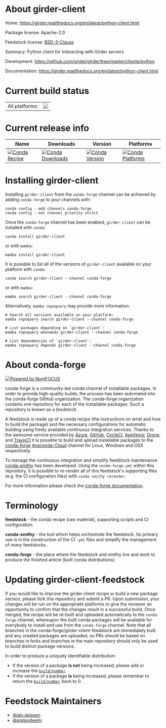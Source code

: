 About girder-client
===================

Home: https://girder.readthedocs.org/en/latest/python-client.html

Package license: Apache-2.0

Feedstock license: [BSD-3-Clause](https://github.com/conda-forge/girder-client-feedstock/blob/main/LICENSE.txt)

Summary: Python client for interacting with Girder servers

Development: https://github.com/girder/girder/tree/master/clients/python

Documentation: https://girder.readthedocs.org/en/latest/python-client.html

Current build status
====================


<table><tr><td>All platforms:</td>
    <td>
      <a href="https://dev.azure.com/conda-forge/feedstock-builds/_build/latest?definitionId=4666&branchName=main">
        <img src="https://dev.azure.com/conda-forge/feedstock-builds/_apis/build/status/girder-client-feedstock?branchName=main">
      </a>
    </td>
  </tr>
</table>

Current release info
====================

| Name | Downloads | Version | Platforms |
| --- | --- | --- | --- |
| [![Conda Recipe](https://img.shields.io/badge/recipe-girder--client-green.svg)](https://anaconda.org/conda-forge/girder-client) | [![Conda Downloads](https://img.shields.io/conda/dn/conda-forge/girder-client.svg)](https://anaconda.org/conda-forge/girder-client) | [![Conda Version](https://img.shields.io/conda/vn/conda-forge/girder-client.svg)](https://anaconda.org/conda-forge/girder-client) | [![Conda Platforms](https://img.shields.io/conda/pn/conda-forge/girder-client.svg)](https://anaconda.org/conda-forge/girder-client) |

Installing girder-client
========================

Installing `girder-client` from the `conda-forge` channel can be achieved by adding `conda-forge` to your channels with:

```
conda config --add channels conda-forge
conda config --set channel_priority strict
```

Once the `conda-forge` channel has been enabled, `girder-client` can be installed with `conda`:

```
conda install girder-client
```

or with `mamba`:

```
mamba install girder-client
```

It is possible to list all of the versions of `girder-client` available on your platform with `conda`:

```
conda search girder-client --channel conda-forge
```

or with `mamba`:

```
mamba search girder-client --channel conda-forge
```

Alternatively, `mamba repoquery` may provide more information:

```
# Search all versions available on your platform:
mamba repoquery search girder-client --channel conda-forge

# List packages depending on `girder-client`:
mamba repoquery whoneeds girder-client --channel conda-forge

# List dependencies of `girder-client`:
mamba repoquery depends girder-client --channel conda-forge
```


About conda-forge
=================

[![Powered by
NumFOCUS](https://img.shields.io/badge/powered%20by-NumFOCUS-orange.svg?style=flat&colorA=E1523D&colorB=007D8A)](https://numfocus.org)

conda-forge is a community-led conda channel of installable packages.
In order to provide high-quality builds, the process has been automated into the
conda-forge GitHub organization. The conda-forge organization contains one repository
for each of the installable packages. Such a repository is known as a *feedstock*.

A feedstock is made up of a conda recipe (the instructions on what and how to build
the package) and the necessary configurations for automatic building using freely
available continuous integration services. Thanks to the awesome service provided by
[Azure](https://azure.microsoft.com/en-us/services/devops/), [GitHub](https://github.com/),
[CircleCI](https://circleci.com/), [AppVeyor](https://www.appveyor.com/),
[Drone](https://cloud.drone.io/welcome), and [TravisCI](https://travis-ci.com/)
it is possible to build and upload installable packages to the
[conda-forge](https://anaconda.org/conda-forge) [Anaconda-Cloud](https://anaconda.org/)
channel for Linux, Windows and OSX respectively.

To manage the continuous integration and simplify feedstock maintenance
[conda-smithy](https://github.com/conda-forge/conda-smithy) has been developed.
Using the ``conda-forge.yml`` within this repository, it is possible to re-render all of
this feedstock's supporting files (e.g. the CI configuration files) with ``conda smithy rerender``.

For more information please check the [conda-forge documentation](https://conda-forge.org/docs/).

Terminology
===========

**feedstock** - the conda recipe (raw material), supporting scripts and CI configuration.

**conda-smithy** - the tool which helps orchestrate the feedstock.
                   Its primary use is in the construction of the CI ``.yml`` files
                   and simplify the management of *many* feedstocks.

**conda-forge** - the place where the feedstock and smithy live and work to
                  produce the finished article (built conda distributions)


Updating girder-client-feedstock
================================

If you would like to improve the girder-client recipe or build a new
package version, please fork this repository and submit a PR. Upon submission,
your changes will be run on the appropriate platforms to give the reviewer an
opportunity to confirm that the changes result in a successful build. Once
merged, the recipe will be re-built and uploaded automatically to the
`conda-forge` channel, whereupon the built conda packages will be available for
everybody to install and use from the `conda-forge` channel.
Note that all branches in the conda-forge/girder-client-feedstock are
immediately built and any created packages are uploaded, so PRs should be based
on branches in forks and branches in the main repository should only be used to
build distinct package versions.

In order to produce a uniquely identifiable distribution:
 * If the version of a package **is not** being increased, please add or increase
   the [``build/number``](https://docs.conda.io/projects/conda-build/en/latest/resources/define-metadata.html#build-number-and-string).
 * If the version of a package **is** being increased, please remember to return
   the [``build/number``](https://docs.conda.io/projects/conda-build/en/latest/resources/define-metadata.html#build-number-and-string)
   back to 0.

Feedstock Maintainers
=====================

* [@jan-janssen](https://github.com/jan-janssen/)
* [@pmlandwehr](https://github.com/pmlandwehr/)

